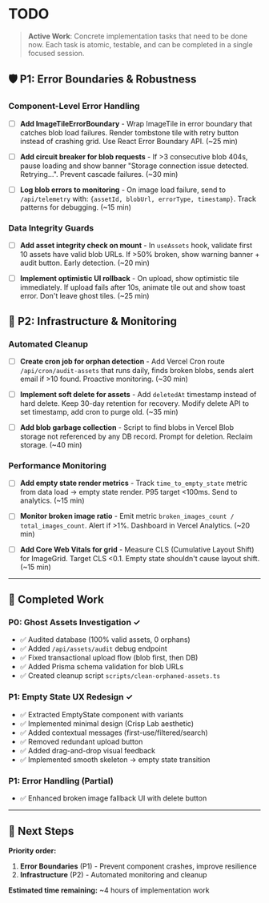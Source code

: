 # TODO

> **Active Work**: Concrete implementation tasks that need to be done now.
> Each task is atomic, testable, and can be completed in a single focused session.

## 🛡️ P1: Error Boundaries & Robustness

### Component-Level Error Handling
- [ ] **Add ImageTileErrorBoundary** - Wrap ImageTile in error boundary that catches blob load failures. Render tombstone tile with retry button instead of crashing grid. Use React Error Boundary API. (~25 min)

- [ ] **Add circuit breaker for blob requests** - If >3 consecutive blob 404s, pause loading and show banner "Storage connection issue detected. Retrying...". Prevent cascade failures. (~30 min)

- [ ] **Log blob errors to monitoring** - On image load failure, send to `/api/telemetry` with: `{assetId, blobUrl, errorType, timestamp}`. Track patterns for debugging. (~15 min)

### Data Integrity Guards
- [ ] **Add asset integrity check on mount** - In `useAssets` hook, validate first 10 assets have valid blob URLs. If >50% broken, show warning banner + audit button. Early detection. (~20 min)

- [ ] **Implement optimistic UI rollback** - On upload, show optimistic tile immediately. If upload fails after 10s, animate tile out and show toast error. Don't leave ghost tiles. (~25 min)

## 🔧 P2: Infrastructure & Monitoring

### Automated Cleanup
- [ ] **Create cron job for orphan detection** - Add Vercel Cron route `/api/cron/audit-assets` that runs daily, finds broken blobs, sends alert email if >10 found. Proactive monitoring. (~30 min)

- [ ] **Implement soft delete for assets** - Add `deletedAt` timestamp instead of hard delete. Keep 30-day retention for recovery. Modify delete API to set timestamp, add cron to purge old. (~35 min)

- [ ] **Add blob garbage collection** - Script to find blobs in Vercel Blob storage not referenced by any DB record. Prompt for deletion. Reclaim storage. (~40 min)

### Performance Monitoring
- [ ] **Add empty state render metrics** - Track `time_to_empty_state` metric from data load → empty state render. P95 target <100ms. Send to analytics. (~15 min)

- [ ] **Monitor broken image ratio** - Emit metric `broken_images_count / total_images_count`. Alert if >1%. Dashboard in Vercel Analytics. (~20 min)

- [ ] **Add Core Web Vitals for grid** - Measure CLS (Cumulative Layout Shift) for ImageGrid. Target CLS <0.1. Empty state shouldn't cause layout shift. (~15 min)

---

## 📝 Completed Work

### P0: Ghost Assets Investigation ✓
- ✅ Audited database (100% valid assets, 0 orphans)
- ✅ Added `/api/assets/audit` debug endpoint
- ✅ Fixed transactional upload flow (blob first, then DB)
- ✅ Added Prisma schema validation for blob URLs
- ✅ Created cleanup script `scripts/clean-orphaned-assets.ts`

### P1: Empty State UX Redesign ✓
- ✅ Extracted EmptyState component with variants
- ✅ Implemented minimal design (Crisp Lab aesthetic)
- ✅ Added contextual messages (first-use/filtered/search)
- ✅ Removed redundant upload button
- ✅ Added drag-and-drop visual feedback
- ✅ Implemented smooth skeleton → empty state transition

### P1: Error Handling (Partial)
- ✅ Enhanced broken image fallback UI with delete button

---

## 🎯 Next Steps

**Priority order:**
1. **Error Boundaries** (P1) - Prevent component crashes, improve resilience
2. **Infrastructure** (P2) - Automated monitoring and cleanup

**Estimated time remaining:** ~4 hours of implementation work